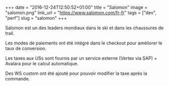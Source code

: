 +++
date = "2016-12-24T12:50:52+01:00"
title = "Salomon"
image = "salomon.png"
link_url = "https://www.salomon.com/fr-fr"
tags = ["dev", "perf"]
slug = "salomon"
+++

Salomon est un des leaders mondiaux dans le ski et dans les chaussures de trail.

Les modes de paiements ont été intégré dans le checkout pour améliorer le taux de conversion.

Les taxes aux USs sont fournis par un service externe (Vertex via SAP) + Avalara pour le calcul automatique.

Des WS custom ont été ajouté pour pouvoir modifier la taxe après la commande.